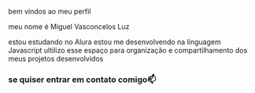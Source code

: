 bem vindos ao meu perfil

meu nome é Miguel Vasconcelos Luz

estou estudando no Alura
estou me desenvolvendo na linguagem Javascript
ultilizo esse espaço para organização e compartilhamento dos meus projetos desenvolvidos

### se quiser entrar em contato comigo📫
